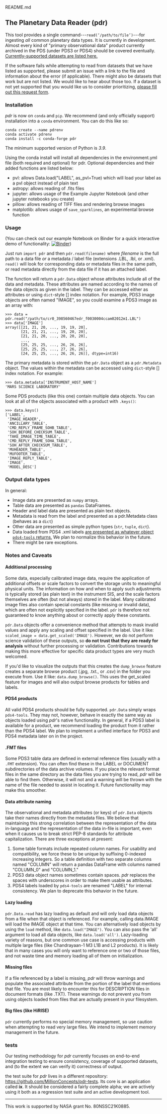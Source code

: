 README.md
## The Planetary Data Reader (pdr)

This tool provides a single command---`read(‘/path/to/file’)`---for ingesting
_all_ common planetary data types. It is currently in development. Almost every kind
of "primary observational data" product currently archived in the PDS
(under PDS3 or PDS4) should be covered eventually. [Currently-supported datasets are listed here.](supported_datasets.md) 

If the software fails while attempting to read from datasets that we have listed as supported, please submit an issue with a link to the file and information about the error (if applicable). There might also be datasets that work but are not listed. We would like to hear about those too. If a dataset is not yet supported that you would like us to consider prioritizing, [please fill out this request form](https://docs.google.com/forms/d/1JHyMDzC9LlXY4MOMcHqV5fbseSB096_PsLshAMqMWBw/viewform).

### Installation
_pdr_ is now on `conda` and `pip`. We recommend (and only officially support) installation into a `conda` environment.
You can do this like so: 

```
conda create --name pdrenv
conda activate pdrenv
conda install -c conda-forge pdr
```
The minimum supported version of Python is _3.9_.

Using the conda install will install all dependencies in the environment.yml file
(both required and optional) for pdr. Optional dependencies and their
added functions are listed below:

  - pvl: allows Data.load("LABEL", as_pvl=True) which will load your label as a pvl object instead of plain text
  - astropy: allows reading of .fits files
  - jupyter: allows usage of the Example Jupyter Notebook (and other jupyter notebooks you create)
  - pillow: allows reading of TIFF files and rendering browse images
  - matplotlib: allows usage of `save_sparklines`, an experimental browse function

### Usage

(You can check out our example Notebook on Binder for a 
quick interactive demo of functionality: [![Binder](https://mybinder.org/badge_logo.svg)](https://mybinder.org/v2/gh/millionconcepts/pdr/master))

Just run `import pdr` and then `pdr.read(filename)` where _filename_ is the
full path to a data file _or_ a metadata / label file (extensions .LBL,
.lbl, or .xml). `read()` will look for corresponding data or metadata
files in the same path, or read metadata directly from the data file if it has
an attached label.

The function will return a `pdr.Data` object whose attributes include all of the data
and metadata. These attributes are named according to the names of the data
objects as given in the label. They can be accessed either as attributes or using
`dict`-style \[\] index notation. For example, PDS3 image objects are often
named "IMAGE", so you could examine a PDS3 image as an array with:
```
>>> data = pdr.read("/path/to/cr0_398560467edr_f0030004ccam02012m1.LBL")
>>> data['IMAGE']
array([[21, 21, 20, ..., 19, 19, 20],
       [21, 21, 21, ..., 19, 20, 20],
       [21, 21, 20, ..., 20, 20, 20],
       ...,
       [25, 25, 25, ..., 26, 26, 26],
       [25, 25, 25, ..., 27, 26, 26],
       [24, 25, 25, ..., 26, 26, 26]], dtype=int16)
```
The primary metadata is stored within the `pdr.Data` object as a `pdr.Metadata` object. The values within the 
metadata can be accessed using `dict`-style \[\] index notation. For example:
```
>>> data.metadata['INSTRUMENT_HOST_NAME']
'MARS SCIENCE LABORATORY'
```
Some PDS products (like this one) contain multiple data objects. You can look
at all of the objects associated with a product with `.keys()`:
```
>>> data.keys()
['LABEL',
 'IMAGE_HEADER',
 'ANCILLARY_TABLE',
 'CMD_REPLY_FRAME_SOHB_TABLE',
 'SOH_BEFORE_CHECKSUM_TABLE',
 'TAKE_IMAGE_TIME_TABLE',
 'CMD_REPLY_FRAME_SOHA_TABLE',
 'SOH_AFTER_CHECKSUM_TABLE',
 'MUHEADER_TABLE',
 'MUFOOTER_TABLE',
 'IMAGE_REPLY_TABLE',
 'IMAGE',
 'MODEL_DESC']
 ```

### Output data types
In general:
+ Image data are presented as `numpy` arrays.
+ Table data are presented as `pandas` DataFrames.
+ Header and label data are presented as plain text objects.
+ Metadata is read from the label and presented as a pdr.Metadata class (behaves as a `dict`)
+ Other data are presented as simple python types (`str`, `tuple`, `dict`).
+ Data loaded from PDS4 .xml labels [are presented as whatever object
  `pds4-tools` returns.](https://pdssbn.astro.umd.edu/tools/pds4_tools_docs/current/) We plan to normalize this behavior in the future.
+ There might be rare exceptions.

### Notes and Caveats
#### Additional processing
Some data, especially calibrated image data, require the application of
additional offsets or scale factors to convert the storage units to meaningful
physical units. The information on how and when to apply such adjustments is
typically stored (as plain text) in the instrument SIS, and the scale factors
themselves are often (but not always) stored in the label. Many calibrated
image files also contain special constants (like missing or invalid data),
which are often not explicitly specified in the label. `pdr` is therefore not
guaranteed to know anything about or correctly apply these constants.

`pdr.Data` objects offer a convenience method that attempts to mask invalid
values and apply any scaling and offset specified in the label. Use it like:
`scaled_image = data.get_scaled('IMAGE')`. However, we do not perform science
validation of these outputs, so **do not trust that they are ready for
analysis** without further processing or validation. Contributions towards making this
more effective for specific data product types are very much welcomed.

If you'd like to visualize the outputs that this creates the `dump_browse`
feature creates a separate browse product (.jpg, .txt., or .csv) in the folder
you execute from. Use it like: `data.dump_browse()`. This uses the get_scaled
feature for images and will also output browse products for tables and labels.

#### PDS4 products
All valid PDS4 products should be fully supported. `pdr.Data` simply wraps
`pds4-tools`. They may not, however, behave in exactly the same way as objects
loaded using *pdr*'s native functionality. In general, if a PDS3 label is
available for a product, we recommend loading the product from it rather than
the PDS4 label. We plan to implement a unified interface for PDS3 and PDS4
metadata later on in the project.

#### .FMT files
Some PDS3 table data are defined in external reference files (usually with a
`.FMT` extension). You can often find these in the LABEL or DOCUMENT
subdirectories of the data archive volumes. If you place the relevant format
files in the same directory as the data files you are trying to read, *pdr*
will be able to find them. Otherwise, it will not and a warning will be thrown 
with the name of the file needed to assist in locating it. Future functionality 
may make this smoother.

#### Data attribute naming
The observational and metadata attributes (or keys) of `pdr.Data`
objects take their names directly from the metadata files. We believe that
maintaining this strong correlation between the representation of the data
in-language and the representation of the data in-file is important, even when
it causes us to break strict PEP-8 standards for attribute capitalization.
There are three exceptions at present:
1. Some table formats include repeated column names. For usability and
compatibility, we force these to be unique by suffixing 0-indexed increasing
integers. So a table definition with two separate columns named "COLUMN" will return a pandas DataFrame with columns named "COLUMN_0" and "COLUMN_1."
2. PDS3 data object names sometimes contain spaces. _pdr_ replaces the spaces
with underscores in order to make them usable as attributes.
3. PDS4 labels loaded by `pds4-tools` are renamed "LABEL" for internal
consistency. We plan to deprecate this behavior in the future.

#### Lazy loading
`pdr.Data.read` has lazy loading as default and will only load data objects from 
a file when that object is referenced. For example, calling data.IMAGE will load 
the IMAGE object at that time. You can alternatively load objects by using the 
`load` method, like `data.load("IMAGE")`. You can also pass the 'all' argument 
to load all data objects, like `data.load('all')`. Lazy-loading variety 
of reasons, but one common use case is accessing products with multiple large 
files (like Chandrayaan-1 M3 L1B and L2 products). It is likely that in many cases 
you will only want to reference one or two of those files, and not waste time and 
memory loading all of them on initialization.

#### Missing files
If a file referenced by a label is missing, *pdr* will throw warnings and
populate the associated attribute from the portion of the label that mentions
that file. You are most likely to encounter this for DESCRIPTION files in
document formats (like .TXT). These warnings do not prevent you from using
objects loaded from files that are actually present in your filesystem.

#### Big files (like HiRISE)
`pdr` currently performs no special memory management, so use caution 
when attempting to read very large files. We intend to implement memory
management in the future.

### tests

Our testing methodology for *pdr* currently focuses on end-to-end integration
testing to ensure consistency, coverage of supported datasets, and (to the extent we can verify it) correctness of output.

the test suite for *pdr* lives in a different repository: https://github.com/MillionConcepts/pdr-tests. Its core is an application called
**ix**. It should be considered a fairly complete alpha; we are actively using 
it both as a regression test suite and an active development tool.

---
This work is supported by NASA grant No. 80NSSC21K0885.




